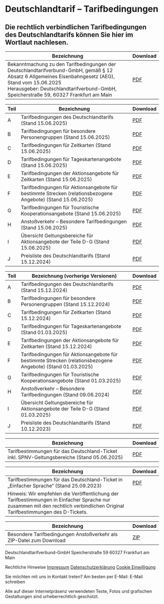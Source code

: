 Deutschlandtarif – Tarifbedingungen
==========

Die rechtlich verbindlichen Tarifbedingungen des Deutschlandtarifs können Sie hier im Wortlaut nachlesen.
----------

|                                                                                                                  Bezeichnung                                                                                                                   |                                                     Download                                                     |
|------------------------------------------------------------------------------------------------------------------------------------------------------------------------------------------------------------------------------------------------|------------------------------------------------------------------------------------------------------------------|
|Bekanntmachung zu den Tarifbedingungen der Deutschlandtarifverbund-GmbH, gemäß § 12 Absatz 6 Allgemeines Eisenbahngesetz (AEG), Stand vom 15.06.2025  <br/>Herausgeber: Deutschlandtarifverbund-GmbH, Speicherstraße 59, 60327 Frankfurt am Main|[PDF](https://www.deutschlandtarifverbund.de/wp-content/uploads/2025/06/20250527_TBDT_Tarifbekanntmachung_v22.pdf)|

|Teil|                                                Bezeichnung                                                |                                                             Download                                                              |
|----|-----------------------------------------------------------------------------------------------------------|-----------------------------------------------------------------------------------------------------------------------------------|
| A  |                         Tarifbedingungen des Deutschlandtarifs (Stand 15.06.2025)                         |       [PDF](https://www.deutschlandtarifverbund.de/wp-content/uploads/2025/06/20250603_A_1_TB-DTV-Grundsaetze_Jun2025.pdf)        |
| B  |                     Tarifbedingungen für besondere Personengruppen (Stand 15.06.2025)                     |[PDF](https://www.deutschlandtarifverbund.de/wp-content/uploads/2025/06/20250604_B_2_TB-DT-Tarifbeding_bes_Persgruppen_Jun2025.pdf)|
| C  |                            Tarifbedingungen für Zeitkarten (Stand 15.06.2025)                             |        [PDF](https://www.deutschlandtarifverbund.de/wp-content/uploads/2025/06/20250605_C_3_TB-DT-Zeitkarten_Jun2025.pdf)         |
| D  |                        Tarifbedingungen für Tageskartenangebote (Stand 15.06.2025)                        |  [PDF](https://www.deutschlandtarifverbund.de/wp-content/uploads/2025/06/20250605_D_6_TB-DT-Aktionsang_Tageskarten_Jun2025.pdf)   |
| E  |                  Tarifbedingungen der Aktionsangebote für Zeitkarten (Stand 15.06.2025)                   |   [PDF](https://www.deutschlandtarifverbund.de/wp-content/uploads/2025/06/20250604_E_7_TB-DT-Aktionsang_Zeitkarten_Jun2025.pdf)   |
| F  |Tarifbedingungen für Aktionsangebote für bestimmte Strecken (relationsbezogene Angebote) (Stand 15.06.2025)|  [PDF](https://www.deutschlandtarifverbund.de/wp-content/uploads/2025/06/20250605_F_5_TB-DT-Aktionsang_rel.bez_Ang_Jun2025.pdf)   |
| G  |                 Tarifbedingungen für Touristische Kooperationsangebote (Stand 15.06.2025)                 |      [PDF](https://www.deutschlandtarifverbund.de/wp-content/uploads/2025/06/20250604_G_TB-DT-Tourist_Koopangeb_Jun2025.pdf)      |
| H  |                       Anstoßverkehr – Besondere Tarifbedingungen (Stand 15.06.2025)                       |      [PDF](https://www.deutschlandtarifverbund.de/wp-content/uploads/2025/06/20250604_H_8_TB-DT-Befbed-Anstoss_Jun2025.pdf)       |
| I  |              Übersicht Geltungsbereiche für Aktionsangebote der Teile D-G (Stand 15.06.2025)              |[PDF](https://www.deutschlandtarifverbund.de/wp-content/uploads/2025/06/20250604_I_9_GB-DT_Geltungsbereiche_Aktionsang_Jun2025.pdf)|
| J  |                            Preisliste des Deutschlandtarifs (Stand 15.12.2024)                            |          [PDF](https://deutschlandtarifverbund.de/wp-content/uploads/2024/12/20241120_J_Preisliste_D-Tarif_Dez.2024.pdf)          |

|Teil|                                     Bezeichnung (vorherige Versionen)                                     |                                                                Download                                                                |
|----|-----------------------------------------------------------------------------------------------------------|----------------------------------------------------------------------------------------------------------------------------------------|
| A  |                         Tarifbedingungen des Deutschlandtarifs (Stand 15.12.2024)                         |           [PDF](https://deutschlandtarifverbund.de/wp-content/uploads/2025/02/20250204_A_1_TB-DTV-Grundsaetze_Feb.2024.pdf)            |
| B  |                     Tarifbedingungen für besondere Personengruppen (Stand 15.12.2024)                     |    [PDF](https://deutschlandtarifverbund.de/wp-content/uploads/2024/12/20241115_B_2_TB-DT-Tarifbeding_bes_Persgruppen_Dez2024.pdf)     |
| C  |                            Tarifbedingungen für Zeitkarten (Stand 15.12.2024)                             |          [PDF](https://www.deutschlandtarifverbund.de/wp-content/uploads/2024/12/20241115_C_3_TB-DT-Zeitkarten_Dez.2024.pdf)           |
| D  |                        Tarifbedingungen für Tageskartenangebote (Stand 01.03.2025)                        |[PDF](https://www.deutschlandtarifverbund.de/wp-content/uploads/2025/04/20250228_D_6_TB-DT-Aktionsang_Tageskarten_Maer2025_20250430.pdf)|
| E  |                  Tarifbedingungen der Aktionsangebote für Zeitkarten (Stand 15.12.2024)                   |     [PDF](https://www.deutschlandtarifverbund.de/wp-content/uploads/2024/12/20241118_E_7_TB-DT-Aktionsang_Zeitkarten_Dez.2024.pdf)     |
| F  |Tarifbedingungen für Aktionsangebote für bestimmte Strecken (relationsbezogene Angebote) (Stand 01.03.2025)|      [PDF](https://deutschlandtarifverbund.de/wp-content/uploads/2025/02/20250207_F_5_TB-DT-Aktionsang_rel.bez_Ang_Maer2025.pdf)       |
| G  |                 Tarifbedingungen für Touristische Kooperationsangebote (Stand 01.03.2025)                 |  [PDF](https://www.deutschlandtarifverbund.de/wp-content/uploads/2025/05/20250207_G_TB-DT-Tourist_Koopangeb_Maer2025_ber.Mai2025.pdf)  |
| H  |                       Anstoßverkehr – Besondere Tarifbedingungen (Stand 09.06.2024)                       |         [PDF](https://www.deutschlandtarifverbund.de/wp-content/uploads/2024/12/20241205_H_8_TB-DT-Befbed-Anstoss_Dez2024.pdf)         |
| I  |              Übersicht Geltungsbereiche für Aktionsangebote der Teile D-G (Stand 01.03.2025)              |  [PDF](https://www.deutschlandtarifverbund.de/wp-content/uploads/2025/02/20250207_I_9_GB-DT_Geltungsbereiche_Aktionsang_Maer2025.pdf)  |
| J  |                            Preisliste des Deutschlandtarifs (Stand 10.12.2023)                            |          [PDF](https://www.deutschlandtarifverbund.de/wp-content/uploads/2024/12/20241120_J_Preisliste_D-Tarif_Dez.2024.pdf)           |

|                                        Bezeichnung                                        |                                              Download                                              |
|-------------------------------------------------------------------------------------------|----------------------------------------------------------------------------------------------------|
|Tarifbestimmungen für das Deutschland-Ticket inkl. SPNV-Geltungsbereiche (Stand 05.06.2025)|[PDF](https://www.deutschlandtarifverbund.de/wp-content/uploads/2025/06/20250603_TB-DTX_V11_ber.pdf)|

|                                                                                 Bezeichnung                                                                                 |                                                  Download                                                  |
|-----------------------------------------------------------------------------------------------------------------------------------------------------------------------------|------------------------------------------------------------------------------------------------------------|
|                                           Tarifbestimmungen für das Deutschland-Ticket in „Einfacher Sprache“ (Stand 25.09.2023)                                            |[PDF](https://deutschlandtarifverbund.de/wp-content/uploads/2024/08/231025_TB_D-Ticket_Einfache_Sprache.pdf)|
|Hinweis: Wir empfehlen die Veröffentlichung der Tarifbestimmungen in Einfacher Sprache nur zusammen mit den rechtlich verbindlichen Original Tarifbestimmungen des D-Tickets.|                                                                                                            |

|                            Bezeichnung                            |                                              Download                                               |
|-------------------------------------------------------------------|-----------------------------------------------------------------------------------------------------|
|Besondere Tarifbedingungen Anstoßverkehr als ZIP-Datei zum Download|[ZIP](https://www.deutschlandtarifverbund.de/wp-content/uploads/2025/06/Blaetter_Anstoss_2025-06.zip)|

 Deutschlandtarifverbund-GmbH
Speicherstraße 59
60327 Frankfurt am Main

 Rechtliche Hinweise
[Impressum](https://deutschlandtarifverbund.de/impressum)
[Datenschutzerklärung](https://deutschlandtarifverbund.de/datenschutz)
[Cookie Einwilligung](https://deutschlandtarifverbund.de/datenschutz)

 Sie möchten mit uns in Kontakt treten? Am besten per E-Mail:
E-Mail schreiben

[](https://www.linkedin.com/company/67319861)

Alle auf dieser Internetpräsenz verwendeten Texte, Fotos und grafischen Gestaltungen sind urheberrechtlich geschützt.
